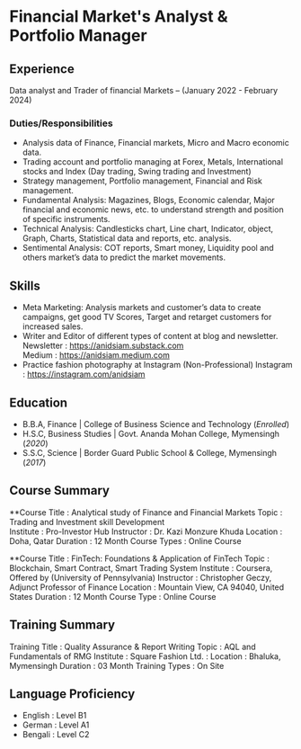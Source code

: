 # Financial Market's Analyst & Portfolio Manager

## Experience
Data analyst and Trader of financial Markets – (January 2022 - February 2024)
### Duties/Responsibilities
- Analysis data of Finance, Financial markets, Micro and Macro economic data.
- Trading account and portfolio managing at Forex, Metals, International 
  stocks and Index (Day trading, Swing trading and Investment)
- Strategy management, Portfolio management, Financial and Risk management.
- Fundamental Analysis: Magazines, Blogs, Economic calendar, Major financial 
  and economic news, etc. to understand strength and position of specific 
  instruments.
- Technical Analysis: Candlesticks chart, Line chart, Indicator, object, 
  Graph, Charts, Statistical data and reports, etc. analysis.
- Sentimental Analysis: COT reports, Smart money, Liquidity pool and others 
  market’s data to predict the market movements.

## Skills
- Meta Marketing: Analysis markets and customer’s data to create campaigns, 
  get good TV Scores, Target and retarget customers for increased sales.
- Writer and Editor of different types of content at blog and newsletter.                                                   
  Newsletter : https://anidsiam.substack.com                                                                                
  Medium : https://anidsiam.medium.com
- Practice fashion photography at Instagram (Non-Professional) 
  Instagram : https://instagram.com/anidsiam
  
## Education
- B.B.A, Finance | College of Business Science and Technology (_Enrolled_)
- H.S.C, Business Studies | Govt. Ananda Mohan College, Mymensingh (_2020_)
- S.S.C, Science | Border Guard Public School & College, Mymensingh (_2017_)

## Course Summary
**Course Title        : Analytical study of Finance and Financial Markets
Topic               : Trading and Investment skill Development  
Institute           : Pro-Investor Hub
Instructor          : Dr. Kazi Monzure Khuda
Location            : Doha, Qatar 
Duration            : 12 Month
Course Types        : Online Course

**Course Title      : FinTech: Foundations & Application of FinTech
Topic               : Blockchain, Smart Contract, Smart Trading System
Institute           : Coursera, Offered by (University of Pennsylvania)
Instructor          : Christopher Geczy, Adjunct Professor of Finance
Location            : Mountain View, CA 94040, United States
Duration            : 12 Month
Course Type         : Online Course

## Training Summary
Training Title        : Quality Assurance & Report Writing
Topic                 : AQL and Fundamentals of RMG
Institute             : Square Fashion Ltd.			: 
Location              : Bhaluka, Mymensingh 
Duration              : 03 Month
Training Types        : On Site

## Language Proficiency
- English : Level B1
- German  : Level A1
- Bengali : Level C2 
